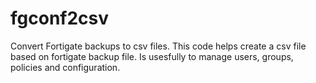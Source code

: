 # fgconf2csv
Convert Fortigate backups to csv files. 
This code helps create a csv file based on fortigate backup file.
Is usesfully to manage users, groups, policies and configuration.
